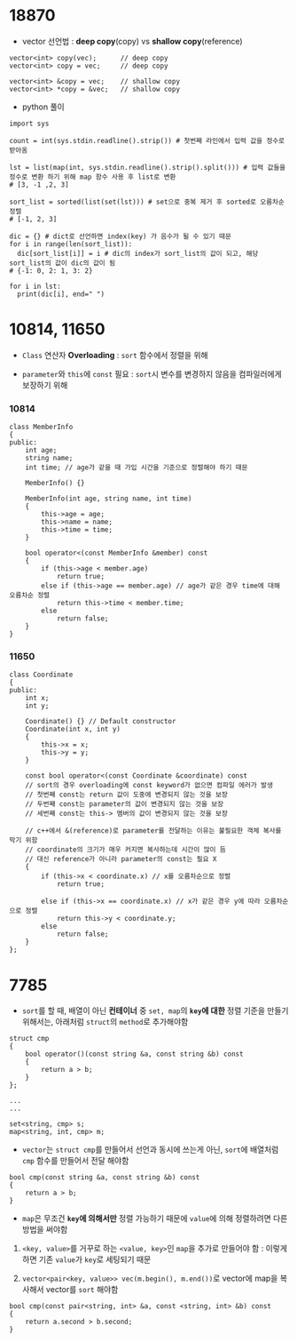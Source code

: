 # 18870

- vector 선언법 : **deep copy**(copy) vs **shallow copy**(reference)

```
vector<int> copy(vec);      // deep copy
vector<int> copy = vec;     // deep copy

vector<int> &copy = vec;    // shallow copy
vector<int> *copy = &vec;   // shallow copy
```

- python 풀이

```        
import sys

count = int(sys.stdin.readline().strip()) # 첫번째 라인에서 입력 값을 정수로 받아옴

lst = list(map(int, sys.stdin.readline().strip().split())) # 입력 값들을 정수로 변환 하기 위해 map 함수 사용 후 list로 변환
# [3, -1 ,2, 3]

sort_list = sorted(list(set(lst))) # set으로 중복 제거 후 sorted로 오름차순 정렬
# [-1, 2, 3]

dic = {} # dict로 선언하면 index(key) 가 음수가 될 수 있기 때문
for i in range(len(sort_list)):
  dic[sort_list[i]] = i # dic의 index가 sort_list의 값이 되고, 해당 sort_list의 값이 dic의 값이 됨
# {-1: 0, 2: 1, 3: 2}

for i in lst:
  print(dic[i], end=" ")
```

# 10814, 11650

- `Class` 연산자 **Overloading** : `sort` 함수에서 정렬을 위해

- `parameter`와 `this`에 `const` 필요 : `sort`시 변수를 변경하지 않음을 컴파일러에게 보장하기 위해

### 10814

```
class MemberInfo
{
public:
    int age;
    string name;
    int time; // age가 같을 때 가입 시간을 기준으로 정렬해야 하기 때문
    
    MemberInfo() {}
    
    MemberInfo(int age, string name, int time)
    {
        this->age = age;
        this->name = name;
        this->time = time;
    }
    
    bool operator<(const MemberInfo &member) const
    {
        if (this->age < member.age)
            return true;
        else if (this->age == member.age) // age가 같은 경우 time에 대해 오름차순 정렬
            return this->time < member.time;
        else
            return false;
    }
}
```

### 11650

```
class Coordinate
{
public:
    int x;
    int y;

    Coordinate() {} // Default constructor
    Coordinate(int x, int y)
    {
        this->x = x;
        this->y = y;
    }

    const bool operator<(const Coordinate &coordinate) const
    // sort의 경우 overloading에 const keyword가 없으면 컴파일 에러가 발생
    // 첫번째 const는 return 값이 도중에 변경되지 않는 것을 보장
    // 두번째 const는 parameter의 값이 변경되지 않는 것을 보장
    // 세번째 const는 this-> 멤버의 값이 변경되지 않는 것을 보장

    // c++에서 &(reference)로 parameter를 전달하는 이유는 불필요한 객체 복사를 막기 위함
    // coordinate의 크기가 매우 커지면 복사하는데 시간이 많이 듬
    // 대신 reference가 아니라 parameter의 const는 필요 X
    {
        if (this->x < coordinate.x) // x를 오름차순으로 정렬
            return true;

        else if (this->x == coordinate.x) // x가 같은 경우 y에 따라 오름차순으로 정렬
            return this->y < coordinate.y;
        else
            return false;
    }
};
```        

# 7785

- `sort`를 할 때, 배열이 아닌 **컨테이너** 중 `set, map`의 **`key`에 대한** 정렬 기준을 만들기 위해서는, 아래처럼 `struct`의 `method`로 추가해야함

```
struct cmp
{
    bool operator()(const string &a, const string &b) const
    {
        return a > b;
    }
};

...
...

set<string, cmp> s;
map<string, int, cmp> m;

```
- `vector`는 `struct cmp`를 만들어서 선언과 동시에 쓰는게 아닌, `sort`에 배열처럼 `cmp` 함수를 만들어서 전달 해야함

```
bool cmp(const string &a, const string &b) const
{
    return a > b;
}
```

- `map`은 무조건 **`key`에 의해서만** 정렬 가능하기 때문에 `value`에 의해 정렬하려면 다른 방법을 써야함

1. `<key, value>`를 거꾸로 하는 `<value, key>`인 `map`을 추가로 만들어야 함 : 이렇게 하면 기존 `value`가 `key`로 세팅되기 때문

2. `vector<pair<key, value>> vec(m.begin(), m.end())`로 vector에 map을 복사해서 vector를 `sort` 해야함

```
bool cmp(const pair<string, int> &a, const <string, int> &b) const
{
    return a.second > b.second;
}
```